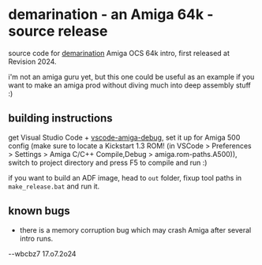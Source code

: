 # demarination - an Amiga 64k  - source release

source code for [demarination](https://demozoo.org/productions/342184/) Amiga OCS 64k intro, first released at Revision 2024.

i'm not an amiga guru yet, but this one could be useful as an example if you want to make an amiga prod without diving much into deep assembly stuff :)

## building instructions

get Visual Studio Code + [vscode-amiga-debug](https://github.com/BartmanAbyss/vscode-amiga-debug), set it up for Amiga 500 config (make sure to locate a Kickstart 1.3 ROM! (in VSCode > Preferences > Settings > Amiga C/C++ Compile,Debug > amiga.rom-paths.A500)), switch to project directory and press F5 to compile and run :)

if you want to build an ADF image, head to `out` folder, fixup tool paths in `make_release.bat` and run it.

## known bugs

* there is a memory corruption bug which may crash Amiga after several intro runs.



--wbcbz7 17.o7.2o24